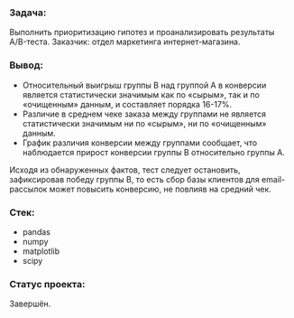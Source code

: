﻿### Задача:
Выполнить приоритизацию гипотез и проанализировать результаты A/B-теста. Заказчик: отдел маркетинга интернет-магазина.

### Вывод:
- Относительный выигрыш группы B над группой А в конверсии является статистически значимым как по «сырым», так и по «очищенным» данным, и составляет порядка 16-17%.
- Различие в среднем чеке заказа между группами не является статистически значимым ни по «сырым», ни по «очищенным» данным.
- График различия конверсии между группами сообщает, что наблюдается прирост конверсии группы B относительно группы A.

Исходя из обнаруженных фактов, тест следует остановить, зафиксировав победу группы B, то есть сбор базы клиентов для email-рассылок может повысить конверсию, не повлияв на средний чек.

### Стек:
- pandas
- numpy
- matplotlib
- scipy

### Статус проекта:
Завершён.